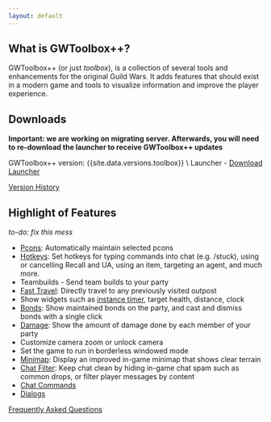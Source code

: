 ```yaml
---
layout: default
---
```


## What is GWToolbox++?
GWToolbox++ (or just *toolbox*), is a collection of several tools and enhancements for the original Guild Wars. It adds features that should exist in a modern game and tools to visualize information and improve the player experience.

## Downloads
**Important: we are working on migrating server. Afterwards, you will need to re-download the launcher to receive GWToolbox++ updates**


GWToolbox++ version: {{site.data.versions.toolbox}} \\
Launcher <!-- version: {{site.data.versions.launcher}} --> - [Download Launcher](http://github.com/HasKha/GWToolboxpp/releases/download/2.0-launcher/GWToolbox.exe)

[Version History](pages/version_history)

## Highlight of Features
*to-do: fix this mess*

* [Pcons](pages/pcons): Automatically maintain selected pcons
* [Hotkeys](pages/hotkeys): Set hotkeys for typing commands into chat (e.g. /stuck), using or cancelling Recall and UA, using an item, targeting an agent, and much more.
* Teambuilds - Send team builds to your party
* [Fast Travel](pages/travel): Directly travel to any previously visited outpost
* Show widgets such as [instance timer](pages/timer), target health, distance, clock
* [Bonds](pages/bonds): Show maintained bonds on the party, and cast and dismiss bonds with a single click
* [Damage](pages/damage): Show the amount of damage done by each member of your party
* Customize camera zoom or unlock camera
* Set the game to run in borderless windowed mode
* [Minimap](pages/minimap): Display an improved in-game minimap that shows clear terrain
* [Chat Filter](pages/chat_filter): Keep chat clean by hiding in-game chat spam such as common drops, or filter player messages by content
* [Chat Commands](pages/chat_commands)
* [Dialogs](pages/dialogs)

[Frequently Asked Questions](pages/faq)

